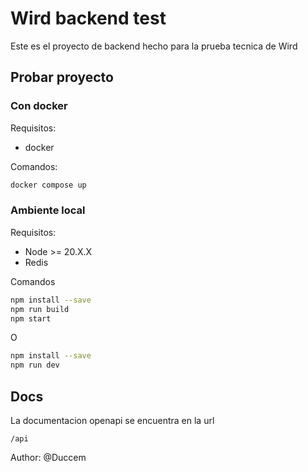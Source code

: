 # Wird backend test

Este es el proyecto de backend hecho para la prueba tecnica de Wird

## Probar proyecto

### Con docker

Requisitos:

- docker

Comandos:

```bash
docker compose up
```

### Ambiente local

Requisitos:

- Node >= 20.X.X
- Redis

Comandos

```bash
npm install --save
npm run build
npm start
```

O

```bash
npm install --save
npm run dev
```

## Docs

La documentacion openapi se encuentra en la url

```
/api
```

Author: @Duccem